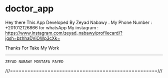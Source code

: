 # doctor_app

Hey there This App Developed By Zeyad Nabawy   .
My Phone Number : +201012126866 for whatsApp 
My instagram : https://www.instagram.com/zeyad_nabawy/profilecard/?igsh=bzhhaDViOWp3cXk=

Thanks For Take My Work 


******************************************************
    ZEYAD NABAWY MOSTAFA FAYED  
///===================================================///
